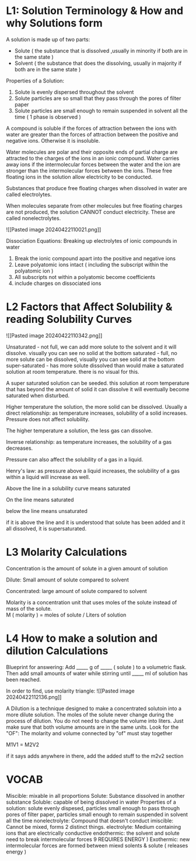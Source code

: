 # L1: Solution Terminology & How and why Solutions form
A solution is made up of two parts: 
* Solute ( the substance that is dissolved ,usually in minority if both are in the same state ) 
* Solvent ( the substance that does the dissolving, usually in majority if both are in the same state )

Properties of a Solution:
1. Solute is evenly dispersed throughout the solvent
2. Solute particles are so small that they pass through the pores of filter paper
3. Solute particles are small enough to remain suspended in solvent all the time ( 1 phase is observed )

A compound is soluble if the forces of attraction between the ions with water are greater than the forces of attraction between the positive and negative ions. Otherwise it is insoluble.

Water molecules are polar and their opposite ends of partial charge are attracted to the charges of the ions in an ionic compound. Water carries away ions if the intermolecular forces between the water and the ion are stronger than the intermolecular forces between the ions. These free floating ions in the solution allow electricity to be conducted. 

Substances that produce free floating charges when dissolved in water are called electrolytes. 

When molecules separate from other molecules but free floating charges are not produced, the solution CANNOT conduct electricity. These are called nonelectrolytes. 

![[Pasted image 20240422110021.png]]

Dissociation Equations: Breaking up electrolytes of ionic compounds in water
1. Break the ionic compound apart into the positive and negative ions
2. Leave polyatomic ions intact ( including the subscript within the polyatomic ion )
3. All subscripts not within a polyatomic become coefficients 
4. include charges on dissociated ions

# L2 Factors that Affect Solubility & reading Solubility Curves 

![[Pasted image 20240422110342.png]]

Unsaturated - not full, we can add more solute to the solvent and it will dissolve. visually you can see no solid at the bottom
saturated - full, no more solute can be dissolved, visually you can see solid at the bottom
super-saturated - has more solute dissolved than would make a saturated solution at room temperature. there is no visual for this.

A super saturated solution can be seeded. this solution at room temperature that has beyond the amount of solid it can dissolve
it will eventually become saturated when disturbed. 

Higher temperature the solution, the more solid can be dissolved. Usually a direct relationship: as temperature increases, solubility of a solid increases. Pressure does not affect solubility.

The higher temperature a solution, the less gas can dissolve. 

Inverse relationship: as temperature increases, the solubility of a gas decreases.

Pressure can also affect the solubility of a gas in a liquid. 

Henry's law: as pressure above a liquid increases, the solubility of a gas within a liquid will increase as well.

Above the line in a solubility curve means saturated

On the line means saturated 

below the line means unsaturated 

if it is above the line and it is understood that solute has been added and it all dissolved, it is supersaturated. 

# L3 Molarity Calculations 
Concentration is the amount of solute in a given amount of solution 

Dilute: Small amount of solute compared to solvent

Concentrated: large amount of solute compared to solvent 

Molarity is a concentration unit that uses moles of the solute instead of mass of the solute.  
M (  molarity ) = moles of solute / Liters of solution 

# L4 How to make a solution and dilution Calculations 

Blueprint for answering:
Add \_\_\_\_\_ g of  \_\_\_\_\_ ( solute ) to a volumetric flask. Then add small amounts of water while stirring until \_\_\_\_\_ ml of solution has been reached.

In order to find, use molarity triangle:
![[Pasted image 20240422112136.png]]

A Dilution is a technique designed to make a concentrated solutoin into a more dilute solution. The moles of the solute never change during the process of dilution. You do not need to change the volume into liters. Just make sure that both volume amounts are in the same units.  Look for the "OF": The molarity and volume connected by "of" must stay together 

M1V1 = M2V2 

if it says adds anywhere in there, add the added stuff to the m2v2 section 

# VOCAB
Miscible: mixable in all proportions
Solute:  Substance dissolved in another substance 
Soluble: capable of being dissolved in water
Properties of a solution: solute evenly dispesed, particles small enough to pass through pores of filter paper, particles small enough to remain suspended in solvent all the time
nonelectrolyte: Compound that doesn't conduct 
imiscible: Cannot be mixed, forms 2 distinct things. 
electrolyte: Medium containing ions that are electrically conductive 
endothermic: the solvent and solute need to break intermolecular forces 9 REQUIRES ENERGY ) 
Exothermic: new intermolecular forces are formed between miexd solents & solute ( releases energy )
